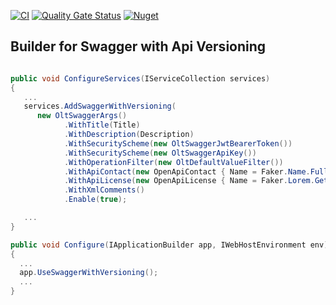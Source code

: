 [![CI](https://github.com/OuterlimitsTech/olt-dotnet-extensions-configuration-flagsmith/actions/workflows/build.yml/badge.svg?branch=master)](https://github.com/OuterlimitsTech/olt-dotnet-extensions-configuration-flagsmith/actions/workflows/build.yml) [![Quality Gate Status](https://sonarcloud.io/api/project_badges/measure?project=OuterlimitsTech_olt-dotnet-extensions-swagger&metric=alert_status)](https://sonarcloud.io/summary/new_code?id=OuterlimitsTech_olt-dotnet-extensions-swagger) [![Nuget](https://img.shields.io/nuget/v/OLT.Extensions.SwaggerGen)](https://www.nuget.org/packages/OLT.Extensions.SwaggerGen)

## Builder for Swagger with Api Versioning

```csharp

public void ConfigureServices(IServiceCollection services)
{
   ...
   services.AddSwaggerWithVersioning(
      new OltSwaggerArgs()
            .WithTitle(Title)
            .WithDescription(Description)
            .WithSecurityScheme(new OltSwaggerJwtBearerToken())
            .WithSecurityScheme(new OltSwaggerApiKey())
            .WithOperationFilter(new OltDefaultValueFilter())
            .WithApiContact(new OpenApiContact { Name = Faker.Name.FullName(), Url = new System.Uri(Faker.Internet.Url()), Email = Faker.Internet.Email() })
            .WithApiLicense(new OpenApiLicense { Name = Faker.Lorem.GetFirstWord(), Url = new System.Uri(Faker.Internet.Url()) })
            .WithXmlComments()
            .Enable(true);

   ...
}

```

```csharp
public void Configure(IApplicationBuilder app, IWebHostEnvironment env)
{
  ...
  app.UseSwaggerWithVersioning();
  ...
}

```
